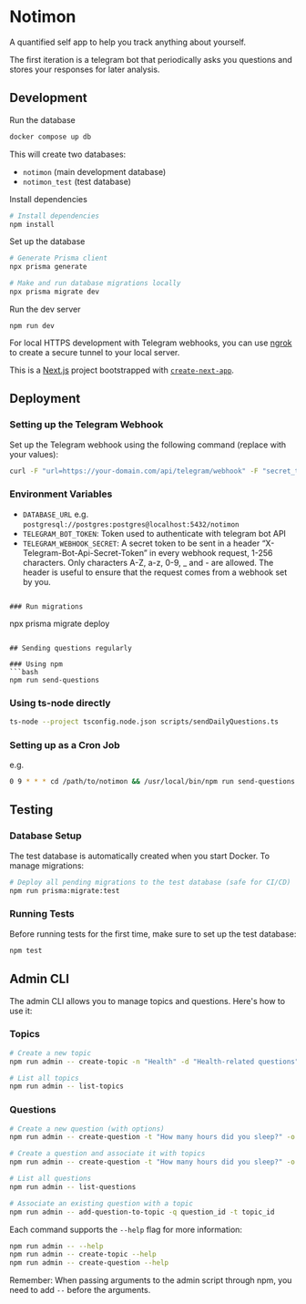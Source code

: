 # Notimon

A quantified self app to help you track anything about yourself.

The first iteration is a telegram bot that periodically asks you questions and stores your responses for later analysis.

## Development

Run the database

```bash
docker compose up db
```

This will create two databases:
- `notimon` (main development database)
- `notimon_test` (test database)

Install dependencies

```bash
# Install dependencies
npm install
```

Set up the database

```bash
# Generate Prisma client
npx prisma generate

# Make and run database migrations locally
npx prisma migrate dev
```

Run the dev server

```
npm run dev
```

For local HTTPS development with Telegram webhooks, you can use [ngrok](https://ngrok.com) to create a secure tunnel to your local server.


This is a [Next.js](https://nextjs.org) project bootstrapped with [`create-next-app`](https://nextjs.org/docs/app/api-reference/cli/create-next-app).


## Deployment

### Setting up the Telegram Webhook

Set up the Telegram webhook using the following command (replace with your values):
```bash
curl -F "url=https://your-domain.com/api/telegram/webhook" -F "secret_token=..." https://api.telegram.org/bot<YOUR_BOT_TOKEN>/setWebhook
```

### Environment Variables

- `DATABASE_URL` e.g. `postgresql://postgres:postgres@localhost:5432/notimon`
- `TELEGRAM_BOT_TOKEN`: Token used to authenticate with telegram bot API
- `TELEGRAM_WEBHOOK_SECRET`: A secret token to be sent in a header “X-Telegram-Bot-Api-Secret-Token” in every webhook request, 1-256 characters. Only characters A-Z, a-z, 0-9, _ and - are allowed. The header is useful to ensure that the request comes from a webhook set by you.

```

### Run migrations

```
npx prisma migrate deploy
```

## Sending questions regularly

### Using npm
```bash
npm run send-questions
```

### Using ts-node directly
```bash
ts-node --project tsconfig.node.json scripts/sendDailyQuestions.ts
```

### Setting up as a Cron Job

e.g.

```bash
0 9 * * * cd /path/to/notimon && /usr/local/bin/npm run send-questions
```

## Testing

### Database Setup

The test database is automatically created when you start Docker. To manage migrations:

```bash
# Deploy all pending migrations to the test database (safe for CI/CD)
npm run prisma:migrate:test
```

### Running Tests

Before running tests for the first time, make sure to set up the test database:

```bash
npm test
```

## Admin CLI

The admin CLI allows you to manage topics and questions. Here's how to use it:

### Topics

```bash
# Create a new topic
npm run admin -- create-topic -n "Health" -d "Health-related questions"

# List all topics
npm run admin -- list-topics
```

### Questions

```bash
# Create a new question (with options)
npm run admin -- create-question -t "How many hours did you sleep?" -o "0-4" "4-6" "6-8" "8+"

# Create a question and associate it with topics
npm run admin -- create-question -t "How many hours did you sleep?" -o "0-4" "4-6" "6-8" "8+" --topics topic_id_1 topic_id_2

# List all questions
npm run admin -- list-questions

# Associate an existing question with a topic
npm run admin -- add-question-to-topic -q question_id -t topic_id
```

Each command supports the `--help` flag for more information:
```bash
npm run admin -- --help
npm run admin -- create-topic --help
npm run admin -- create-question --help
```

Remember: When passing arguments to the admin script through npm, you need to add `--` before the arguments.
